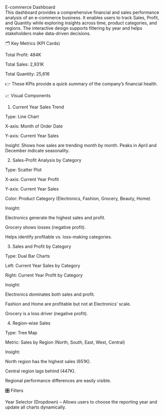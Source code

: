 E-commerce Dashboard  
This dashboard provides a comprehensive financial and sales performance analysis of an e-commerce business. It enables users to track Sales, Profit, and Quantity while exploring insights across time, product categories, and regions. The interactive design supports filtering by year and helps stakeholders make data-driven decisions.

🗂️ Key Metrics (KPI Cards)

Total Profit: 484K

Total Sales: 2,931K

Total Quantity: 25,616

👉 These KPIs provide a quick summary of the company’s financial health.

📈 Visual Components
1. Current Year Sales Trend

Type: Line Chart

X-axis: Month of Order Date

Y-axis: Current Year Sales

Insight: Shows how sales are trending month by month. Peaks in April and December indicate seasonality.

2. Sales-Profit Analysis by Category

Type: Scatter Plot

X-axis: Current Year Profit

Y-axis: Current Year Sales

Color: Product Category (Electronics, Fashion, Grocery, Beauty, Home)

Insight:

Electronics generate the highest sales and profit.

Grocery shows losses (negative profit).

Helps identify profitable vs. loss-making categories.

3. Sales and Profit by Category

Type: Dual Bar Charts

Left: Current Year Sales by Category

Right: Current Year Profit by Category

Insight:

Electronics dominates both sales and profit.

Fashion and Home are profitable but not at Electronics’ scale.

Grocery is a loss driver (negative profit).

4. Region-wise Sales

Type: Tree Map

Metric: Sales by Region (North, South, East, West, Central)

Insight:

North region has the highest sales (651K).

Central region lags behind (447K).

Regional performance differences are easily visible.

🎛️ Filters

Year Selector (Dropdown) – Allows users to choose the reporting year and update all charts dynamically.
